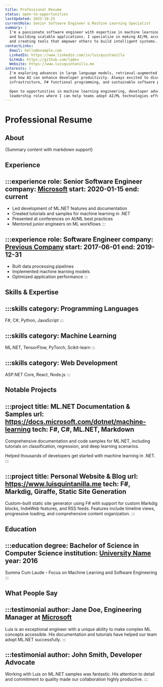 ```yaml
---
title: Professional Resume
status: open-to-opportunities
lastUpdated: 2025-10-25
currentRole: Senior Software Engineer & Machine Learning Specialist
summary: |
  I'm a passionate software engineer with expertise in machine learning, .NET development, 
  and building scalable applications. I specialize in making AI/ML accessible to developers 
  and creating tools that empower others to build intelligent systems.
contactLinks:
  Email: hello@example.com
  LinkedIn: https://www.linkedin.com/in/luisquintanilla
  GitHub: https://github.com/lqdev
  Website: https://www.luisquintanilla.me
interests: |
  I'm exploring advances in large language models, retrieval-augmented generation (RAG), 
  and how AI can enhance developer productivity. Always excited to discuss machine learning 
  infrastructure, F# functional programming, and sustainable software practices.
  
  Open to opportunities in machine learning engineering, developer advocacy, and technical 
  leadership roles where I can help teams adopt AI/ML technologies effectively.
---
```


# Professional Resume

## About
{Summary content with markdown support}

## Experience

:::experience
role: Senior Software Engineer
company: [Microsoft](https://microsoft.com)
start: 2020-01-15
end: current
---
- Led development of ML.NET features and documentation
- Created tutorials and samples for machine learning in .NET
- Presented at conferences on AI/ML best practices
- Mentored junior engineers on ML workflows
:::

:::experience
role: Software Engineer
company: [Previous Company](https://example.com)
start: 2017-06-01
end: 2019-12-31
---
- Built data processing pipelines
- Implemented machine learning models
- Optimized application performance
:::

## Skills & Expertise

:::skills
category: Programming Languages
---
F#, C#, Python, JavaScript
:::

:::skills
category: Machine Learning
---
ML.NET, TensorFlow, PyTorch, Scikit-learn
:::

:::skills
category: Web Development
---
ASP.NET Core, React, Node.js
:::

## Notable Projects

:::project
title: ML.NET Documentation & Samples
url: https://docs.microsoft.com/dotnet/machine-learning
tech: F#, C#, ML.NET, Markdown
---
Comprehensive documentation and code samples for ML.NET, including tutorials on 
classification, regression, and deep learning scenarios.

Helped thousands of developers get started with machine learning in .NET.
:::

:::project
title: Personal Website & Blog
url: https://www.luisquintanilla.me
tech: F#, Markdig, Giraffe, Static Site Generation
---
Custom-built static site generator using F# with support for custom Markdig blocks, 
IndieWeb features, and RSS feeds. Features include timeline views, progressive loading, 
and comprehensive content organization.
:::

## Education

:::education
degree: Bachelor of Science in Computer Science
institution: [University Name](https://university.edu)
year: 2016
---
Summa Cum Laude - Focus on Machine Learning and Software Engineering
:::

## What People Say

:::testimonial
author: Jane Doe, Engineering Manager at [Microsoft](https://microsoft.com)
---
Luis is an exceptional engineer with a unique ability to make complex ML concepts 
accessible. His documentation and tutorials have helped our team adopt ML.NET successfully.
:::

:::testimonial
author: John Smith, Developer Advocate
---
Working with Luis on ML.NET samples was fantastic. His attention to detail and 
commitment to quality made our collaboration highly productive.
:::
